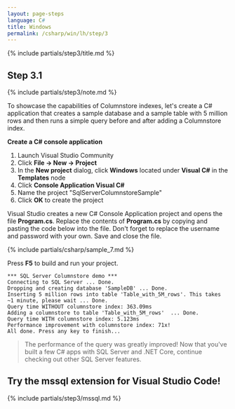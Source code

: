 ```yaml
---
layout: page-steps
language: C#
title: Windows
permalink: /csharp/win/lh/step/3
---
```


{% include partials/step3/title.md %}

## Step 3.1

{% include partials/step3/note.md %}

To showcase the capabilities of Columnstore indexes, let's create a C# application that creates a sample database and a sample table with 5 million rows and then runs a simple query before and after adding a Columnstore index.

**Create a C# console application**
1. Launch Visual Studio Community
1. Click **File -> New -> Project**
1. In the **New project** dialog, click **Windows** located under **Visual C#** in the **Templates** node
1. Click **Console Application Visual C#**
1. Name the project "SqlServerColumnstoreSample"
1. Click **OK** to create the project

Visual Studio creates a new C# Console Application project and opens the file **Program.cs**. Replace the contents of **Program.cs** by copying and pasting the code below into the file. Don't forget to replace the username and password with your own. Save and close the file.

{% include partials/csharp/sample_7.md %}

Press **F5** to build and run your project.

```results
*** SQL Server Columnstore demo ***
Connecting to SQL Server ... Done.
Dropping and creating database 'SampleDB' ... Done.
Inserting 5 million rows into table 'Table_with_5M_rows'. This takes ~1 minute, please wait ... Done.
Query time WITHOUT columnstore index: 363.09ms
Adding a columnstore to table 'Table_with_5M_rows'  ... Done.
Query time WITH columnstore index: 5.123ms
Performance improvement with columnstore index: 71x!
All done. Press any key to finish...
```

> The performance of the query was greatly improved!
Now that you've built a few C# apps with SQL Server and .NET Core, continue checking out other SQL Server features.

## Try the mssql extension for Visual Studio Code!

{% include partials/step3/mssql.md %}
